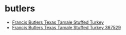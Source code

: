 # butlers

 * [Francis Butlers Texas Tamale Stuffed Turkey](../../index/f/francis-butlers-texas-tamale-stuffed-turkey-367529.json)
 * [Francis Butlers Texas Tamale Stuffed Turkey 367529](../../index/f/francis-butlers-texas-tamale-stuffed-turkey-367529.json)
